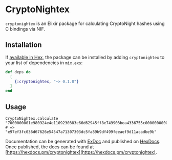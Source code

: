 # CryptoNightex

`cryptonightex` is an Elixir package for calculating CryptoNight hashes using 
C bindings via NIF.

## Installation

If [available in Hex](https://hex.pm/docs/publish), the package can be installed
by adding `cryptonightex` to your list of dependencies in `mix.exs`:

```elixir
def deps do
  [
    {:cryptonightex, "~> 0.1.0"}
  ]
end
```

## Usage

    CryptoNightex.calculate "7000000001e980924e4e1109230383e66d62945ff8e749903bea4336755c00000000000051928aff1b4d72416173a8c3948159a09a73ac3bb556aa6bfbcad1a85da7f4c1d13350531e24031b939b9e2b"
    # => "e97ef3fc036d67626e54547a71307303dc5fa89b9df499feeaef9d11acadbe9b"

Documentation can be generated with [ExDoc](https://github.com/elixir-lang/ex_doc)
and published on [HexDocs](https://hexdocs.pm). Once published, the docs can
be found at [https://hexdocs.pm/cryptonightex](https://hexdocs.pm/cryptonightex).

